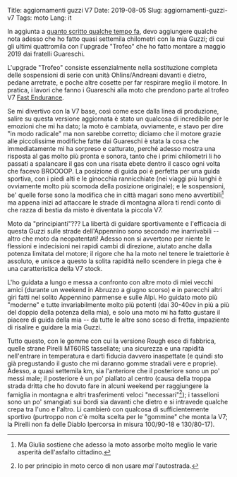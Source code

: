 Title: aggiornamenti guzzi V7
Date: 2019-08-05
Slug: aggiornamenti-guzzi-v7
Tags: moto
Lang: it

In aggiunta a [quanto scritto qualche tempo fa]({filename}/2019-04-30-moto-guzzi-v7.md), devo aggiungere qualche nota adesso che ho fatto quasi settemila chilometri con la mia Guzzi; di cui gli ultimi quattromila con l'upgrade "Trofeo" che ho fatto montare a maggio 2019 dai fratelli Guareschi.

L'upgrade "Trofeo" consiste essenzialmente nella sostituzione completa delle sospensioni di serie con unità Ohlins/Andreani davanti e dietro, pedane arretrate, e poche altre cosette per far respirare meglio il motore. In pratica, i lavori che fanno i Guareschi alla moto che prendono parte al trofeo V7 [Fast Endurance](https://www.motoguzzi.com/it_IT/Fast-Endurance/il-trofeo/).

Se mi divertivo con la V7 base, così come esce dalla linea di produzione, salire su questa versione aggiornata è stato un qualcosa di incredibile per le emozioni che mi ha dato; la moto è cambiata, ovviamente, e stavo per dire "in modo radicale" ma non sarebbe corretto; diciamo che il motore grazie alle piccolissime modifiche fatte dai Guareschi è stata la cosa che immediatamente mi ha sorpreso e catturato, perché adesso mostra una risposta al gas molto più pronta e sonora, tanto che i primi chilometri li ho passati a spalancare il gas con una risata ebete dentro il casco ogni volta che facevo BROOOOP. La posizione di guida poi è perfetta per una guida sportiva, con i piedi alti e le ginocchia rannicchiate (nei viaggi più lunghi è ovviamente molto più scomoda della posizione originale); e le sospensioni, be' quelle forse sono la modifica che in città magari sono meno avvertibili[^1] ma appena inizi ad attaccare le strade di montagna allora ti rendi conto di che razza di bestia da misto è diventata la piccola V7.

Moto da "principianti"??? La libertà di guidare sportivamente e l'efficacia di questa Guzzi sulle strade dell'Appennino sono secondo me inarrivabili -- altro che moto da neopatentati! Adesso non si avvertono per niente le flessioni e indecisioni nei rapidi cambi di direzione, aiutato anche dalla potenza limitata del motore; il rigore che ha la moto nel tenere le traiettorie è assoluto, e unisce a questo la solita rapidità nello scendere in piega che è una caratteristica della V7 stock.

L'ho guidata a lungo e messa a confronto con altre moto di miei vecchi amici (durante un weekend in Abruzzo a giugno scorso) e in parecchi altri giri fatti nel solito Appennino parmense e sulle Alpi. Ho guidato moto più "moderne" e tutte invariabilmente molto più potenti (dai 30-40cv in più a più del doppio della potenza della mia), e solo una moto mi ha fatto gustare il piacere di guida della mia -- da tutte le altre sono sceso di fretta, impaziente di risalire e guidare la mia Guzzi.

Tutto questo, con le gomme con cui la versione Rough esce di fabbrica, quelle strane Pirelli MT60RS tassellate; una sicurezza e una rapidità nell'entrare in temperatura e darti fiducia davvero inaspettate (e quindi sto già pregustando il gusto che mi daranno gomme stradali vere e proprie). Adesso, a quasi settemila km, sia l'anteriore che il posteriore sono un po' messi male; il posteriore è un po' piallato al centro  (causa della troppa strada dritta che ho dovuto fare in alcuni weekend per raggiungere la famiglia in montagna e altri trasferimenti veloci "necessari"[^2]); i tasselloni sono un po' smangiati sui bordi sia davanti che dietro e si intravede qualche crepa tra l'uno e l'altro. Li cambierò con qualcosa di sufficientemente sportivo (purtroppo non c'è molta scelta per le "gommine" che monta la V7; la Pirelli non fa delle Diablo Ipercorsa in misura 100/90-18 e 130/80-17).


[^1]: Ma Giulia sostiene che adesso la moto assorbe molto meglio le varie asperità dell'asfalto cittadino.

[^2]: Io per principio in moto cerco di non usare _mai_ l'autostrada.

<!-- 
Altri punti essenziali di cui discutere, a cui per adesso accenno solo e in un secondo momento li espanderò:

- le recensioni di youtuber che la definiscono moto da principianti o da "donne"; ma sanno cosa significa guidare una moto? e sanno quanto può andare forte una donna?
- la bellezza delle linee classiche, la moto essenziale, nulla di superfluo
- il motore vecchio ma raffinato; comodo anche in città
- quelle gomme tanto modaiole quanto sorprendentemente efficaci
- la guida "da pista", fidandosi dell'anteriore, cosa che solo questa moto mi ha permesso di fare su strada: cioè entrare in curva a gas chiuso, che sembra quasi una banalità ma mi sono reso conto che io in strada non ho MAI lasciato il carico tutto sull'anteriore, perché non mi sono mai fidato del grip della gomma, delle condizioni stradali, etc quindi ho sempre fatto le curve con un filo di gas, sempre un po' "puntato", il che poi mi porta puntualmente a combattere contro la tendenza naturalmente sottosterzante della moto.. invece ieri ho provato ad entrare così, e la moto chiude la traiettoria e poi riapro il gas e che rivelazione! è tutto molto più facile, divertente, veloce, e sopratutto molta meno "fatica" nel tenere la moto chiusa all'interno della traiettoria!
- difetti: che trasmette un look modaiolo da bar quando invece sono principalmente uno smanettone appassionato di guida sportiva (e forse non abbastanza veloce, per essere uno smanettone).
- il cardano! -->


